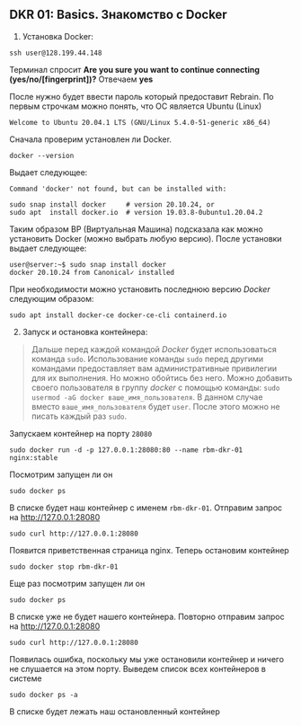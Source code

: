 ## DKR 01: Basics. Знакомство с Docker

1. Установка Docker:

```console
ssh user@128.199.44.148
```

Терминал спросит **Are you sure you want to continue connecting (yes/no/[fingerprint])?** 
Отвечаем **yes**

После нужно будет ввести пароль который предоставит Rebrain. По первым строчкам можно понять, что ОС является Ubuntu (Linux)

```console
Welcome to Ubuntu 20.04.1 LTS (GNU/Linux 5.4.0-51-generic x86_64)
```

Сначала проверим установлен ли Docker.

```console
docker --version
```

Выдает следующее:

```console
Command 'docker' not found, but can be installed with:

sudo snap install docker     # version 20.10.24, or
sudo apt  install docker.io  # version 19.03.8-0ubuntu1.20.04.2
```

Таким образом ВР (Виртуальная Машина) подсказала как можно установить Docker (можно выбрать любую версию). После установки выдает следующее:

```console
user@server:~$ sudo snap install docker
docker 20.10.24 from Canonical✓ installed
```

При необходимости можно установить последнюю версию *Docker* следующим образом:

```console
sudo apt install docker-ce docker-ce-cli containerd.io
```

2. Запуск и остановка контейнера:

> Дальше перед каждой командой *Docker* будет использоваться команда `sudo`. Использование команды `sudo` перед другими командами предоставляет вам административные привилегии для их выполнения. Но можно обойтись без него. Можно добавить своего пользователя в группу *docker* с помощью команды: `sudo usermod -aG docker ваше_имя_пользователя`. В данном случае вместо `ваше_имя_пользователя` будет `user`. После этого можно не писать каждый раз `sudo`.

Запускаем контейнер на порту `28080`

```
sudo docker run -d -p 127.0.0.1:28080:80 --name rbm-dkr-01 nginx:stable
```

Посмотрим запущен ли он

```
sudo docker ps
```

В списке будет наш контейнер с именем `rbm-dkr-01`. Отправим запрос на http://127.0.0.1:28080

```
sudo curl http://127.0.0.1:28080
```

Появится приветственная страница nginx. Теперь остановим контейнер

```
sudo docker stop rbm-dkr-01
```

Еще раз посмотрим запущен ли он

```
sudo docker ps
```

В списке уже не будет нашего контейнера. Повторно отправим запрос на http://127.0.0.1:28080

```
sudo curl http://127.0.0.1:28080
```

Появилась ошибка, поскольку мы уже остановили контейнер и ничего не слушается на этом порту. Выведем список всех контейнеров в системе

```
sudo docker ps -a
```

В списке будет лежать наш остановленный контейнер